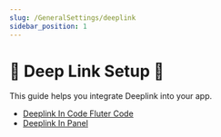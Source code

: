 ```yaml
---
slug: /GeneralSettings/deeplink
sidebar_position: 1
---
```


# 📌 Deep Link Setup 🚀

This guide helps you integrate Deeplink into your app.


- [Deeplink In Code Fluter Code](./app-deeplink.md)
- [Deeplink In Panel](./panel-deeplink.md)

